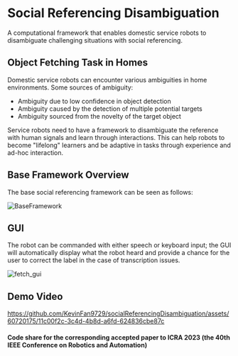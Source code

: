 # Social Referencing Disambiguation
A computational framework that enables domestic service robots to disambiguate challenging situations with social referencing.

## Object Fetching Task in Homes
Domestic service robots can encounter various ambiguities in home environments.
Some sources of ambiguity:
<ul>
  <li>Ambiguity due to low confidence in object detection</li>
  <li>Ambiguity caused by the detection of multiple potential targets</li>
  <li>Ambiguity sourced from the novelty of the target object</li>
</ul>
Service robots need to have a framework to disambiguate the reference with human signals and learn through interactions. This can help robots to become "lifelong" learners and be adaptive in tasks through experience and ad-hoc interaction.

## Base Framework Overview
The base social referencing framework can be seen as follows:


![BaseFramework](https://github.com/KevinFan9729/socialReferencingDisambiguation/assets/60720175/d5da05c7-0372-4657-9b2b-99441b41da16)


## GUI
The robot can be commanded with either speech or keyboard input; the GUI will automatically display what the robot heard and provide a chance for the user to correct the label in the case of transcription issues.

![fetch_gui](https://user-images.githubusercontent.com/60720175/214482543-c1f38ab1-488c-4c6a-b670-afd8f0eab282.gif)

## Demo Video


https://github.com/KevinFan9729/socialReferencingDisambiguation/assets/60720175/11c00f2c-3c4d-4b8d-a6fd-624836cbe87c



#### Code share for the corresponding accepted paper to ICRA 2023 (the 40th IEEE Conference on Robotics and Automation)

